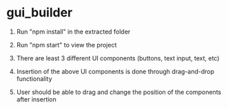 # gui_builder
1) Run "npm install" in the extracted folder
2) Run "npm start" to view the project


1) There are least 3 different UI components (buttons, text input, text, etc)
2) Insertion of the above UI components is done through drag-and-drop functionality
3) User should be able to drag and change the position of the components after insertion
